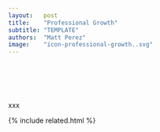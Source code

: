 ```yaml
---
layout:   post
title:    "Professional Growth"
subtitle: "TEMPLATE"
authors:  "Matt Perez"
image:    "icon-professional-growth..svg"
---
```


<div style="display:none;">
 <p></p>
</div>

<h1>&nbsp;</h1>
 <p>xxx</p>

{% include related.html %}